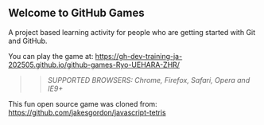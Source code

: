 ## Welcome to GitHub Games

A project based learning activity for people who are getting started with Git and GitHub.

You can play the game at: https://gh-dev-training-ja-202505.github.io/github-games-Ryo-UEHARA-ZHR/

>> _*SUPPORTED BROWSERS*: Chrome, Firefox, Safari, Opera and IE9+_

This fun open source game was cloned from: https://github.com/jakesgordon/javascript-tetris
